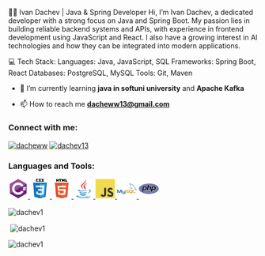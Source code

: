 👨‍💻 Ivan Dachev | Java & Spring Developer
Hi, I’m Ivan Dachev, a dedicated developer with a strong focus on Java and Spring Boot. My passion lies in building reliable backend systems and APIs, with experience in frontend development using JavaScript and React. I also have a growing interest in AI technologies and how they can be integrated into modern applications.

💻 Tech Stack:
Languages: Java, JavaScript, SQL
Frameworks: Spring Boot, React
Databases: PostgreSQL, MySQL
Tools: Git, Maven

- 🌱 I’m currently learning **java in softuni university** and **Apache Kafka**

- 📫 How to reach me **dacheww13@gmail.com**

<h3 align="left">Connect with me:</h3>
<p align="left">
<a href="https://instagram.com/dacheww" target="blank"><img align="center" src="https://raw.githubusercontent.com/rahuldkjain/github-profile-readme-generator/master/src/images/icons/Social/instagram.svg" alt="dacheww" height="30" width="40" /></a>
<a href="https://www.leetcode.com/dachev13" target="blank"><img align="center" src="https://raw.githubusercontent.com/rahuldkjain/github-profile-readme-generator/master/src/images/icons/Social/leet-code.svg" alt="dachev13" height="30" width="40" /></a>
</p>

<h3 align="left">Languages and Tools:</h3>
<p align="left"> <a href="https://www.w3schools.com/cs/" target="_blank" rel="noreferrer"> <img src="https://raw.githubusercontent.com/devicons/devicon/master/icons/csharp/csharp-original.svg" alt="csharp" width="40" height="40"/> </a> <a href="https://www.w3schools.com/css/" target="_blank" rel="noreferrer"> <img src="https://raw.githubusercontent.com/devicons/devicon/master/icons/css3/css3-original-wordmark.svg" alt="css3" width="40" height="40"/> </a> <a href="https://www.w3.org/html/" target="_blank" rel="noreferrer"> <img src="https://raw.githubusercontent.com/devicons/devicon/master/icons/html5/html5-original-wordmark.svg" alt="html5" width="40" height="40"/> </a> <a href="https://www.java.com" target="_blank" rel="noreferrer"> <img src="https://raw.githubusercontent.com/devicons/devicon/master/icons/java/java-original.svg" alt="java" width="40" height="40"/> </a> <a href="https://developer.mozilla.org/en-US/docs/Web/JavaScript" target="_blank" rel="noreferrer"> <img src="https://raw.githubusercontent.com/devicons/devicon/master/icons/javascript/javascript-original.svg" alt="javascript" width="40" height="40"/> </a> <a href="https://www.mysql.com/" target="_blank" rel="noreferrer"> <img src="https://raw.githubusercontent.com/devicons/devicon/master/icons/mysql/mysql-original-wordmark.svg" alt="mysql" width="40" height="40"/> </a> <a href="https://www.php.net" target="_blank" rel="noreferrer"> <img src="https://raw.githubusercontent.com/devicons/devicon/master/icons/php/php-original.svg" alt="php" width="40" height="40"/> </a> </p>

<p><img align="center" src="https://github-readme-stats.vercel.app/api/top-langs?username=dachev1&show_icons=true&locale=en&layout=compact" alt="dachev1" /></p>

<p>&nbsp;<img align="center" src="https://github-readme-stats.vercel.app/api?username=dachev1&show_icons=true&locale=en" alt="dachev1" /></p>

<p><img align="center" src="https://github-readme-streak-stats.herokuapp.com/?user=dachev1&" alt="dachev1" /></p>


